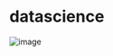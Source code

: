 # datascience

![image](https://github.com/alvarengaricardo/datascience/assets/16055876/6a79dd7b-d5d7-482d-94cb-0d42a33a9b2c)



